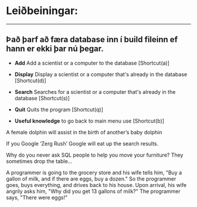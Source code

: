# Leiðbeiningar:
----------------------------------------------------------------------------------------------------------------
Það þarf að færa database inn í build fileinn ef hann er ekki þar nú þegar.
----------------------------------------------------------------------------------------------------------------
* **Add**
Add a scientist or a computer to the database [Shortcut(a)]

* **Display**
Display a scientist or a computer that's already in the database [Shortcut(d)]

* **Search**
Searches for a scientist or a computer that's already in the database [Shortcut(s)]

* **Quit**
Quits the program [Shortcut(q)]

* **Useful knowledge**
to go back to main menu use [Shortcut(b)]

A female dolphin will assist in the birth of another’s baby dolphin

If you Google ‘Zerg Rush’ Google will eat up the search results.

Why do you never ask SQL people to help you move your furniture? 
They sometimes drop the table...

A programmer is going to the grocery store and his wife tells him, "Buy a gallon of milk, and if there are eggs, buy a dozen." So the programmer goes, buys everything, and drives back to his house. Upon arrival, his wife angrily asks him, "Why did you get 13 gallons of milk?" The programmer says, "There were eggs!"





